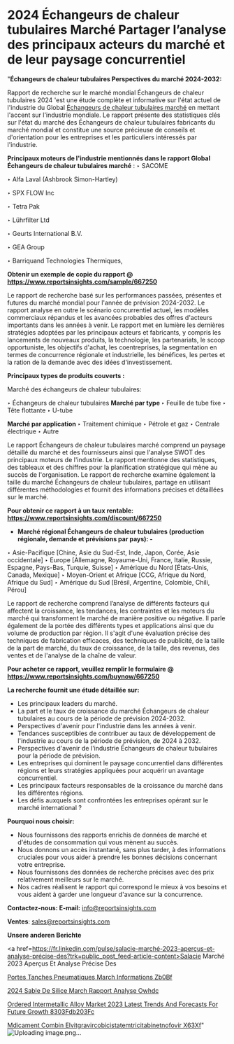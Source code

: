 # 2024 Échangeurs de chaleur tubulaires Marché Partager l’analyse des principaux acteurs du marché et de leur paysage concurrentiel

"<strong>Échangeurs de chaleur tubulaires Perspectives du marché 2024-2032:</strong>

Rapport de recherche sur le marché mondial Échangeurs de chaleur tubulaires 2024 'est une étude complète et informative sur l'état actuel de l'industrie du Global <a href=https://www.reportsinsights.com/sample/667250>Échangeurs de chaleur tubulaires marché</a> en mettant l'accent sur l'industrie mondiale. Le rapport présente des statistiques clés sur l'état du marché des Échangeurs de chaleur tubulaires fabricants du marché mondial et constitue une source précieuse de conseils et d'orientation pour les entreprises et les particuliers intéressés par l'industrie.

<strong>Principaux moteurs de l'industrie mentionnés dans le rapport Global Échangeurs de chaleur tubulaires marché</strong> :
‣ SACOME

‣ Alfa Laval (Ashbrook Simon-Hartley)

‣ SPX FLOW Inc

‣ Tetra Pak

‣ Lührfilter Ltd

‣ Geurts International B.V.

‣ GEA Group

‣ Barriquand Technologies Thermiques,

<strong>Obtenir un exemple de copie du rapport @ <a href=https://www.reportsinsights.com/sample/667250>https://www.reportsinsights.com/sample/667250</a></strong>

Le rapport de recherche basé sur les performances passées, présentes et futures du marché mondial pour l'année de prévision 2024-2032. Le rapport analyse en outre le scénario concurrentiel actuel, les modèles commerciaux répandus et les avancées probables des offres d'acteurs importants dans les années à venir. Le rapport met en lumière les dernières stratégies adoptées par les principaux acteurs et fabricants, y compris les lancements de nouveaux produits, la technologie, les partenariats, le scoop opportuniste, les objectifs d'achat, les coentreprises, la segmentation en termes de concurrence régionale et industrielle, les bénéfices, les pertes et la ration de la demande avec des idées d'investissement.

<strong>Principaux types de produits couverts :</strong>

Marché des échangeurs de chaleur tubulaires:

‣  Échangeurs de chaleur tubulaires <strong> Marché <strong> par type </strong> </strong>
‣ Feuille de tube fixe
‣ Tête flottante
‣ U-tube

<strong>Marché par application </strong>
‣ Traitement chimique
‣ Pétrole et gaz
‣ Centrale électrique
‣ Autre

Le rapport Échangeurs de chaleur tubulaires marché comprend un paysage détaillé du marché et des fournisseurs ainsi que l'analyse SWOT des principaux moteurs de l'industrie. Le rapport mentionne des statistiques, des tableaux et des chiffres pour la planification stratégique qui mène au succès de l'organisation. Le rapport de recherche examine également la taille du marché Échangeurs de chaleur tubulaires, partage en utilisant différentes méthodologies et fournit des informations précises et détaillées sur le marché.

<strong>Pour obtenir ce rapport à un taux rentable: <a href=https://www.reportsinsights.com/discount/667250>https://www.reportsinsights.com/discount/667250</a></strong>
<ul>
  <li><strong>Marché régional Échangeurs de chaleur tubulaires (production régionale, demande et prévisions par pays): -</strong></li>
</ul>
‣ Asie-Pacifique [Chine, Asie du Sud-Est, Inde, Japon, Corée, Asie occidentale]
‣ Europe [Allemagne, Royaume-Uni, France, Italie, Russie, Espagne, Pays-Bas, Turquie, Suisse]
‣ Amérique du Nord [États-Unis, Canada, Mexique]
‣ Moyen-Orient et Afrique [CCG, Afrique du Nord, Afrique du Sud]
‣ Amérique du Sud [Brésil, Argentine, Colombie, Chili, Pérou]

Le rapport de recherche comprend l’analyse de différents facteurs qui affectent la croissance, les tendances, les contraintes et les moteurs du marché qui transforment le marché de manière positive ou négative. Il parle également de la portée des différents types et applications ainsi que du volume de production par région. Il s'agit d'une évaluation précise des techniques de fabrication efficaces, des techniques de publicité, de la taille de la part de marché, du taux de croissance, de la taille, des revenus, des ventes et de l'analyse de la chaîne de valeur.

<strong>Pour acheter ce rapport, veuillez remplir le formulaire @   <a href=https://www.reportsinsights.com/buynow/667250>https://www.reportsinsights.com/buynow/667250</a></strong>

<strong>La recherche fournit une étude détaillée sur:</strong>
<ul>
  <li>Les principaux leaders du marché.</li>
  <li>La part et le taux de croissance du marché Échangeurs de chaleur tubulaires au cours de la période de prévision 2024-2032.</li>
  <li>Perspectives d'avenir pour l'industrie dans les années à venir.</li>
  <li>Tendances susceptibles de contribuer au taux de développement de l'industrie au cours de la période de prévision, de 2024 à 2032.</li>
  <li>Perspectives d'avenir de l'industrie Échangeurs de chaleur tubulaires pour la période de prévision.</li>
  <li>Les entreprises qui dominent le paysage concurrentiel dans différentes régions et leurs stratégies appliquées pour acquérir un avantage concurrentiel.</li>
  <li>Les principaux facteurs responsables de la croissance du marché dans les différentes régions.</li>
  <li>Les défis auxquels sont confrontées les entreprises opérant sur le marché international ?</li>
</ul>
<strong>Pourquoi nous choisir:</strong>
<ul>
  <li>Nous fournissons des rapports enrichis de données de marché et d'études de consommation qui vous mènent au succès.</li>
  <li>Nous donnons un accès instantané, sans plus tarder, à des informations cruciales pour vous aider à prendre les bonnes décisions concernant votre entreprise.</li>
  <li>Nous fournissons des données de recherche précises avec des prix relativement meilleurs sur le marché.</li>
  <li>Nos cadres réalisent le rapport qui correspond le mieux à vos besoins et vous aident à garder une longueur d'avance sur la concurrence.</li>
</ul>
<strong>Contactez-nous:
</strong><strong>E-mail:</strong> <a href=mailto:info@reportsinsights.com>info@reportsinsights.com</a>

<strong>Ventes</strong>: <a href=mailto:sales@reportsinsights.com>sales@reportsinsights.com</a>

<strong>Unsere anderen Berichte</strong>

<a href=https://fr.linkedin.com/pulse/salacie-marché-2023-aperçus-et-analyse-précise-des?trk=public_post_feed-article-content>Salacie Marché 2023 Aperçus Et Analyse Précise Des</a>

<a href=https://www.linkedin.com/pulse/portes-%C3%A9tanches-pneumatiques-march%C3%A9-informations-zb0bf/>Portes Tanches Pneumatiques March Informations Zb0Bf</a>

<a href=https://www.linkedin.com/pulse/2024-sable-de-silice-march%C3%A9-rapport-analyse-owhdc/>2024 Sable De Silice March Rapport Analyse Owhdc</a>

<a href=https://medium.com/@reportinsights.ja/ordered-intermetallic-alloy-market-2023-latest-trends-and-forecasts-for-future-growth-8303fdb203fc>Ordered Intermetallic Alloy Market 2023 Latest Trends And Forecasts For Future Growth 8303Fdb203Fc</a>

<a href=https://www.linkedin.com/pulse/m%C3%A9dicament-combin%C3%A9-elvit%C3%A9gravircobicistatemtricitabinet%C3%A9nofovir-x63xf/>Mdicament Combin Elvitgravircobicistatemtricitabinetnofovir X63Xf</a>"
![Uploading image.png…]()

